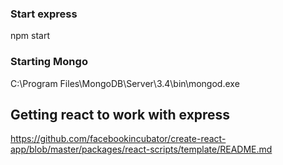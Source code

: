 ### Start express
npm start


### Starting Mongo

C:\Program Files\MongoDB\Server\3.4\bin\mongod.exe


## Getting react to work with express
https://github.com/facebookincubator/create-react-app/blob/master/packages/react-scripts/template/README.md